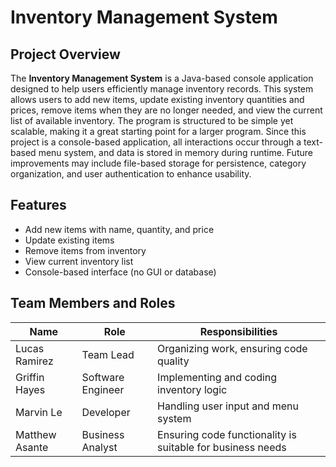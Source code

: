 # Inventory Management System  

## Project Overview  
The **Inventory Management System** is a Java-based console application designed to help users efficiently manage inventory records. This system allows users to add new items, update existing inventory quantities and prices, remove items when they are no longer needed, and view the current list of available inventory. The program is structured to be simple yet scalable, making it a great starting point for a larger program. Since this project is a console-based application, all interactions occur through a text-based menu system, and data is stored in memory during runtime. Future improvements may include file-based storage for persistence, category organization, and user authentication to enhance usability.  
   

## Features  
- Add new items with name, quantity, and price  
- Update existing items  
- Remove items from inventory  
- View current inventory list  
- Console-based interface (no GUI or database)  


## Team Members and Roles  
| Name | Role | Responsibilities |  
|------|------|----------------|  
| Lucas Ramirez | Team Lead | Organizing work, ensuring code quality |  
| Griffin Hayes | Software Engineer | Implementing and coding inventory logic |  
| Marvin Le | Developer | Handling user input and menu system |  
| Matthew Asante | Business Analyst | Ensuring code functionality is suitable for business needs |  

